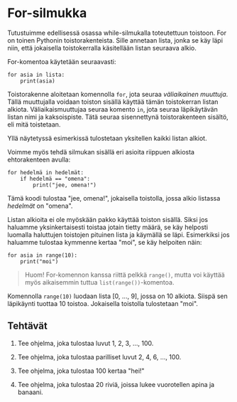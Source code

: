 # For-silmukka

Tutustuimme edellisessä osassa while-silmukalla toteutettuun toistoon. For on toinen Pythonin toistorakenteista. Sille annetaan lista, jonka se käy läpi niin, että jokaisella toistokerralla käsitellään listan seuraava alkio.

For-komentoa käytetään seuraavasti:

```Python3
for asia in lista:
    print(asia)
```

Toistorakenne aloitetaan komennolla `for`, jota seuraa _väliaikainen muuttuja_. Tällä muuttujalla voidaan toiston sisällä käyttää tämän toistokerran listan alkiota. Väliaikaismuuttujaa seuraa komento `in`, jota seuraa läpikäytävän listan nimi ja kaksoispiste. Tätä seuraa sisennettynä toistorakenteen sisältö, eli mitä toistetaan.

Yllä näytetyssä esimerkissä tulostetaan yksitellen kaikki listan alkiot.

Voimme myös tehdä silmukan sisällä eri asioita riippuen alkiosta ehtorakenteen avulla:

```Python3
for hedelmä in hedelmät:
    if hedelmä == "omena":
        print("jee, omena!")
```

Tämä koodi tulostaa "jee, omena!", jokaisella toistolla, jossa alkio listassa _hedelmät_ on "omena".

Listan alkioita ei ole myöskään pakko käyttää toiston sisällä. Siksi jos haluamme yksinkertaisesti toistaa jotain tietty määrä, se käy helposti luomalla haluttujen toistojen pituinen lista ja käymällä se läpi. Esimerkiksi jos haluamme tulostaa kymmenne kertaa "moi", se käy helpoiten näin:

```Python3
for asia in range(10):
    print("moi")
```

> Huom! For-komennon kanssa riittä pelkkä `range()`, mutta voi käyttää myös aikaisemmin tuttua `list(range())`-komentoa.

Komennolla `range(10)` luodaan lista [0, ..., 9], jossa on 10 alkiota. Siispä sen läpikäynti tuottaa 10 toistoa. Jokaisella toistolla tulostetaan "moi".




## Tehtävät

1. Tee ohjelma, joka tulostaa luvut 1, 2, 3, ..., 100. 

1. Tee ohjelma, joka tulostaa parilliset luvut 2, 4, 6, ..., 100. 

1. Tee ohjelma, joka tulostaa 100 kertaa "hei!"

1. Tee ohjelma, joka tulostaa 20 riviä, joissa lukee vuorotellen apina ja banaani.